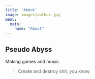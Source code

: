 ```yaml
---
title: 'About'
image: images/author.jpg
menu:
  main:
    name: "About"
---
```


## Pseudo Abyss

Making games and music

> Create and destroy shit, you know